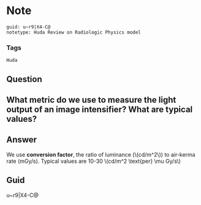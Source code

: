 # Note
```
guid: u~r9|X4-C@
notetype: Huda Review on Radiologic Physics model
```

### Tags
```
Huda
```

## Question
<h2>What metric do we use to measure the light output of an image intensifier? What are typical values?</h2>

## Answer
<section>
<p>We use <strong>conversion factor</strong>, the ratio of luminance (\(cd/m^2\)) to air-kerma rate (mGy/s). Typical values are 10-30 \(cd/m^2 \text{per} \mu Gy/s\)</p>

</section>

## Guid
u~r9|X4-C@
